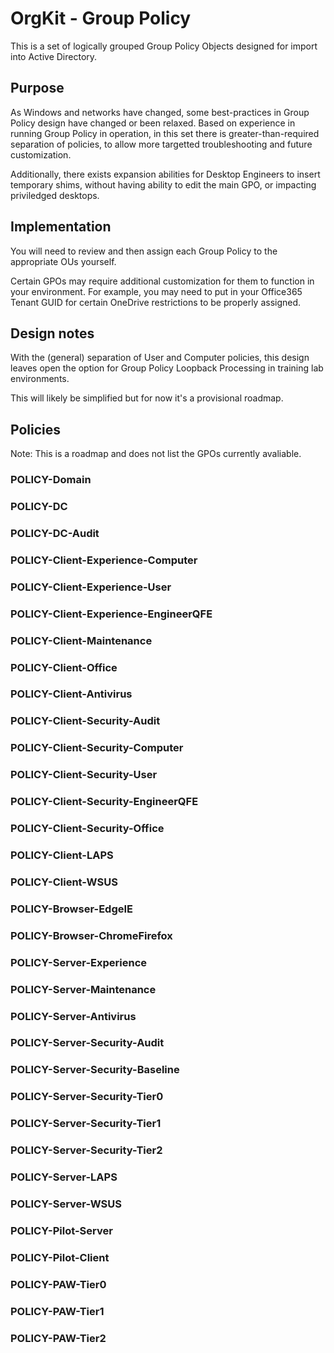 
# OrgKit - Group Policy
This is a set of logically grouped Group Policy Objects designed for import into Active Directory.

## Purpose
As Windows and networks have changed, some best-practices in Group Policy design have changed or been relaxed. Based on experience in running Group Policy in operation, in this set there is greater-than-required separation of policies, to allow more targetted troubleshooting and future customization.

Additionally, there exists expansion abilities for Desktop Engineers to insert temporary shims, without having ability to edit the main GPO, or impacting priviledged desktops.

## Implementation
You will need to review and then assign each Group Policy to the appropriate OUs yourself.

Certain GPOs may require additional customization for them to function in your environment. For example, you may need to put in your Office365 Tenant GUID for certain OneDrive restrictions to be properly assigned.

## Design notes
With the (general) separation of User and Computer policies, this design leaves open the option for Group Policy Loopback Processing in training lab environments.

This will likely be simplified but for now it's a provisional roadmap.

## Policies
Note: This is a roadmap and does not list the GPOs currently avaliable.

### POLICY-Domain

### POLICY-DC

### POLICY-DC-Audit

### POLICY-Client-Experience-Computer

### POLICY-Client-Experience-User

### POLICY-Client-Experience-EngineerQFE

### POLICY-Client-Maintenance

### POLICY-Client-Office

### POLICY-Client-Antivirus

### POLICY-Client-Security-Audit

### POLICY-Client-Security-Computer

### POLICY-Client-Security-User

### POLICY-Client-Security-EngineerQFE

### POLICY-Client-Security-Office

### POLICY-Client-LAPS

### POLICY-Client-WSUS

### POLICY-Browser-EdgeIE

### POLICY-Browser-ChromeFirefox

### POLICY-Server-Experience

### POLICY-Server-Maintenance

### POLICY-Server-Antivirus

### POLICY-Server-Security-Audit

### POLICY-Server-Security-Baseline

### POLICY-Server-Security-Tier0

### POLICY-Server-Security-Tier1

### POLICY-Server-Security-Tier2

### POLICY-Server-LAPS

### POLICY-Server-WSUS

### POLICY-Pilot-Server

### POLICY-Pilot-Client

### POLICY-PAW-Tier0

### POLICY-PAW-Tier1

### POLICY-PAW-Tier2


